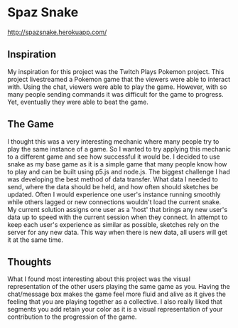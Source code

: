 # Spaz Snake
http://spazsnake.herokuapp.com/

## Inspiration

My inspiration for this project was the Twitch Plays Pokemon project. 
This project livestreamed a Pokemon game that the viewers were able to interact with. 
Using the chat, viewers were able to play the game. 
However, with so many people sending commands it was difficult for the game to progress.
Yet, eventually they were able to beat the game. 

## The Game

I thought this was a very interesting mechanic where many people try to play the same instance of a game.
So I wanted to try applying this mechanic to a different game and see how successful it would be.
I decided to use snake as my base game as it is a simple game that many people know how to play and can be built using p5.js and node.js.
The biggest challenge I had was developing the best method of data transfer. What data I needed to send, where the data should be held, and how often should sketches be updated.
Often I would experience one user's instance running smoothly while others lagged or new connections wouldn't load the current snake.
My current solution assigns one user as a 'host' that brings any new user's data up to speed with the current session when they connect.
In attempt to keep each user's experience as similar as possible, sketches rely on the server for any new data.
This way when there is new data, all users will get it at the same time. 

## Thoughts
What I found most interesting about this project was the visual representation of the other users playing the same game as you.
Having the chat/message box makes the game feel more fluid and alive as it gives the feeling that you are playing together as a collective.
I also really liked that segments you add retain your color as it is a visual representation of your contribution to the progression of the game. 
